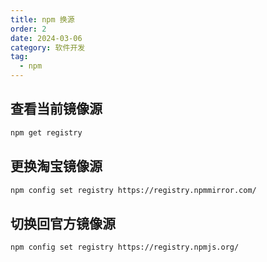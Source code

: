 ```yaml
---
title: npm 换源
order: 2
date: 2024-03-06
category: 软件开发
tag:
  - npm
---
```


## 查看当前镜像源

```bash
npm get registry
```

## 更换淘宝镜像源

```bash
npm config set registry https://registry.npmmirror.com/
```

## 切换回官方镜像源

```bash
npm config set registry https://registry.npmjs.org/
```